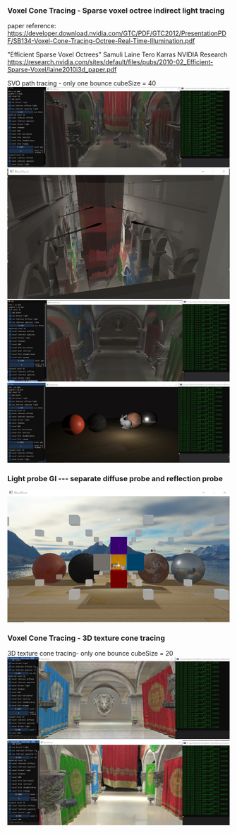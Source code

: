 ###  Voxel Cone Tracing - Sparse voxel octree indirect light tracing

paper reference:
https://developer.download.nvidia.com/GTC/PDF/GTC2012/PresentationPDF/SB134-Voxel-Cone-Tracing-Octree-Real-Time-Illumination.pdf

"Efficient Sparse Voxel Octrees"
Samuli Laine Tero Karras
NVIDIA Research
https://research.nvidia.com/sites/default/files/pubs/2010-02_Efficient-Sparse-Voxel/laine2010i3d_paper.pdf


SVO path tracing - only one bounce cubeSize = 40
![SVO path tracing](/results/svo_pathTracing2.png)
![SVO path tracing](/results/svo_pathTracing3.png)
![SVO path tracing](/results/svo_pathTracing5.png)
![SVO path tracing](/results/svo_pathTracing4.png)

### Light probe GI --- separate diffuse probe and reflection probe
![lightprobe_diffuse+specular](/results/lightprobe_diffuse+specular.png)

###  Voxel Cone Tracing - 3D texture cone tracing

3D texture cone tracing- only one bounce cubeSize = 20
![3Dtexture_coneTracing](/results/3Dtexture_coneTracing.png)
![3Dtexture_coneTracing](/results/3Dtexture_coneTracing1.png)


